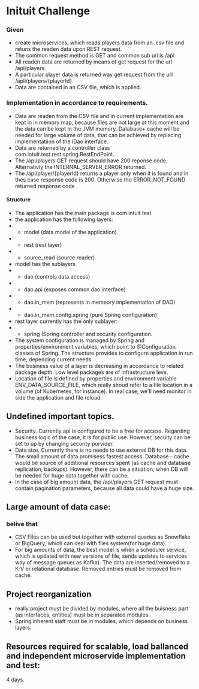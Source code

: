 # Inituit Challenge

### Given
   
- create microservices, which reads players  data from an .csv file  and retuns the readen data upon REST request.
- The common request method is GET and common sub uri is /api
- All readen data are returned by means of get request for the url /api/players. 
- A particular player data is returned way get request from the url /apli/players/{playerId}
- Data are contained in an CSV file, which is applied.

### Implementation in accordance to requirements.
-  Data are readen from the CSV file and in current implementation are kept in in memory map, because files are not large at this moment and  the data can be kept in the JVM memory. Database+ cache will be needed for large volume of data, that can be achieved by replacing implementatiion of the IDao interface.
-  Data are returned by a controller class com.intuit.test.rest.spring.RestEndPoint. 
-  The /api/players GET request should have 200 reponse code. Alternativly the INTERNAL_SERVER_ERROR returned.
-  The /api/player/{playerId} returns a player only when it is found and in thes case response code is 200. Otherwise the ERROR_NOT_FOUND returned response code .

####  Structure
- The application has the main package is com.intuit.test
- the application has the following layers:
- - model (data model of the application)
- - rest   (rest layer)
- - source_read (source reader)
-   model has the sublayers
-  - dao (controls data access)
-  - dao.api (exposes common dao interface)
-  - dao.in_mem (represents in memeory implementation of DAO)
-  - dao.in_mem.config.spring (pure Spring configuration)
-  rest layer currently has the only sublayer:
-  - spring (Spring controller and xecurity configuration.
-  The system configuration is managed by Spring and properties/environment variables, which point to @Configuration classes of Spring. The structure provides to configure application in run time, depending current needs.
-  The business value of a layer is decreasing in accordance to related package depth. Low level packages are of  infrastructure leve.
-  Location of file is defined by properties and environment variable ENV_DATA_SOURCE_FILE, which really shoud refer to a file location in a volume (of Kubernetes, for instance). In real case, we'll need monitor in side the application and file reload.

##    Undefined important topics.
- Security. Currently api is configured to be a free for access. Regarding business logic of the  case, it is for public use. However, secuity can be set to up by changing security porvider.
- Data size.   Currently there is no needs to use external DB for this data. The small amount of data promisess fastest access. Database -  cache would be source of additional resources spent (as cache and database replication, backups).  However, there can be a  situation, when DB will be needed for  huge data together with cache.
- In the case of big amount data, the /api/players GET request must contain pagination parameters, because all data could have a huge size.

##        Large amount of data case:

###      belive that
- CSV Files can be used but together with external quaries as Snowflake or BigQuery, which can deal with files system(for huge data).
- For big amounts of data, the best model is when a scheduler service, which is updated with new versions of file, sends updates to services way of message queue( as Kafka). The data are inserted/removed to a K-V or relational  database. Removed entries must be  removed from cache.

##     Project reorganization 
- really project must be divided by modules, where all the buisness part (as interfaces, entities) must be in separated modules.
- Spring inherent staff must be in modules, which depends on business layers.

##      Resources required for scalable, load ballanced and independent microservide implementation and test:
4 days.



